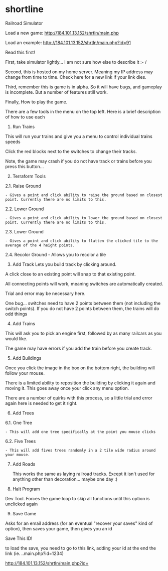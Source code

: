 # shortline
Railroad Simulator


Load a new game: http://184.101.13.152/shrtln/main.php

Load an example:  http://184.101.13.152/shrtln/main.php?id=91


Read this first!

First, take simulator lightly... I am not sure how else to describe it :- /

Second, this is hosted on my home server. Meaning my IP address may change from time to time. Check here for a new link if your link dies.

Third, remember this is game is in alpha. So it will have bugs, and gameplay is incomplete. But a number of features still work.


Finally, How to play the game. 

There are a few tools in the menu on the top left. Here is a brief description of how to use each

1. Run Trains 

  This will run your trains and give you a menu to control individual trains speeds
  
  Click the red blocks next to the switches to change their tracks.
  
  Note, the game may crash if you do not have track or trains before you press this button...
  
2. Terraform Tools

  2.1. Raise Ground
  
    - Gives a point and click ability to raise the ground based on closest point. Currently there are no limits to this.

  2.2. Lower Ground
  
    - Gives a point and click ability to lower the ground based on closest point. Currently there are no limits to this.

  2.3. Lower Ground
  
    - Gives a point and click ability to flatten the clicked tile to the average of the 4 height points.
  
  2.4. Recolor Ground
    - Allows you to recolor a tile
    
3. Add Track
  Lets you build track by clicking around.
  
  A click close to an existing point will snap to that existing point.
  
  All connecting points will work, meaning switches are automatically created.
  
  Trial and error may be necessary here.
  
  One bug... switches need to have 2 points between them (not including the switch points). If you do not have 2 points between them, the trains will do odd things
  
4. Add Trains
  
  This will ask you to pick an engine first, followed by as many railcars as you would like.
  
  The game may have errors if you add the train before you create track.
  
5. Add Buildings
  
  Once you click the image in the box on the bottom right, the building will follow your mouse. 
  
  There is a limited ability to reposition the building by clicking it again and moving it. This goes away once your click any menu option.
  
  There are a number of quirks with this process, so a little trial and error again here is needed to get it right.
  
6. Add Trees

  6.1. One Tree
  
    - This will add one tree specifically at the point you mouse clicks
  
  6.2. Five Trees
  
    - This will add fives trees randomly in a 2 tile wide radius around your mouse.
    
7. Add Roads

    This works the same as laying railroad tracks. Except it isn't used for anything other than decoration... maybe one day :)
  
8. Halt Program

  Dev Tool. Forces the game loop to skip all functions until this option is unclicked again
  
9. Save Game

  Asks for an email address (for an eventual "recover your saves" kind of option), then saves your game, then gives you an id
  
  Save This ID!
  
  to load the save, you need to go to this link, adding your id at the end the link (ie. ..main.php?id=1234)
  
  http://184.101.13.152/shrtln/main.php?id=
